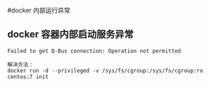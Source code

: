 #docker 内部运行异常

## docker 容器内部启动服务异常 
```shell
Failed to get D-Bus connection: Operation not permitted 

解决方法：
docker run -d --privileged -v /sys/fs/cgroup:/sys/fs/cgroup:ro centos:7 init 
```
